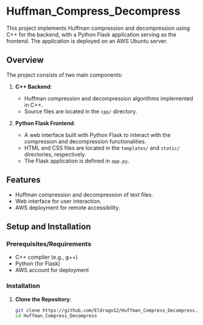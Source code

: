 # Huffman_Compress_Decompress

This project implements Huffman compression and decompression using C++ for the backend, with a Python Flask application serving as the frontend. The application is deployed on an AWS Ubuntu server.

## Overview

The project consists of two main components:

1. **C++ Backend**:
   - Huffman compression and decompression algorithms implemented in C++.
   - Source files are located in the `cpp/` directory.

2. **Python Flask Frontend**:
   - A web interface built with Python Flask to interact with the compression and decompression functionalities.
   - HTML and CSS files are located in the `templates/` and `static/` directories, respectively.
   - The Flask application is defined in `app.py`.

## Features

- Huffman compression and decompression of text files.
- Web interface for user interaction.
- AWS deployment for remote accessibility.

## Setup and Installation

### Prerequisites/Requirements

- C++ compiler (e.g., g++)
- Python (for Flask)
- AWS account for deployment

### Installation

1. **Clone the Repository**:

   ```bash
   git clone https://github.com/Eldrago12/Huffman_Compress_Decompress.git
   cd Huffman_Compress_Decompress
